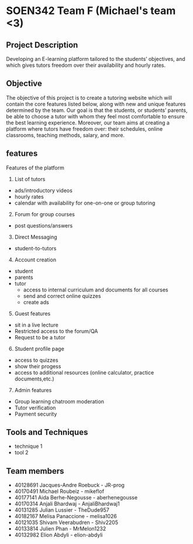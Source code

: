 # SOEN342 Team F (Michael's team <3)

## Project Description
Developing an E-learning platform tailored to the students’ objectives, and which gives tutors freedom over their availability and hourly rates.

## Objective
The objective of this project is to create a tutoring website which will contain the core features listed below, along with new and unique features determined by the team. Our goal is that the students, or students’ parents, be able to choose a tutor with whom they feel most comfortable to ensure the best learning experience. Moreover, our team aims at creating a platform where tutors have freedom over: their schedules, online classrooms, teaching methods, salary, and more. 

## features
Features of the platform

1. List of tutors
  - ads/introductory videos
  - hourly rates
  - calendar with availability for one-on-one or group tutoring 
  
2. Forum for group courses
  - post questions/answers
  
3. Direct Messaging
  - student-to-tutors

4. Account creation
  - student
  - parents 
  - tutor
    - access to internal curriculum and documents for all courses
    - send and correct online quizzes
    - create ads
    
 5. Guest features
   - sit in a live lecture
   - Restricted access to the forum/QA
   - Request to be a tutor
   
 6. Student profile page
   - access to quizzes 
   - show their progess
   - access to additional resources (online calculator, practice documents,etc.) 
  
 7. Admin features
  - Group learning chatroom moderation
  - Tutor verification
  - Payment security 
     

## Tools and Techniques
- technique 1
- tool 2

## Team members
- 40128691 Jacques-Andre Roebuck - JR-prog
- 40170491 Michael Roubeiz - mikeflof
- 40177141 Aida Berhe-Negousse - aberhenegousse
- 40170314 Anjali Bhardwaj - AnjaliBhardwaj1
- 40131285 Julian Lussier - TheDude957
- 40182167 Melisa Panaccione - melisa1026
- 40121035 Shivam Veerabudren - Shiv2205
- 40133814 Julien Phan - MrMelon1232
- 40132982 Elion Abdyli - elion-abdyli
